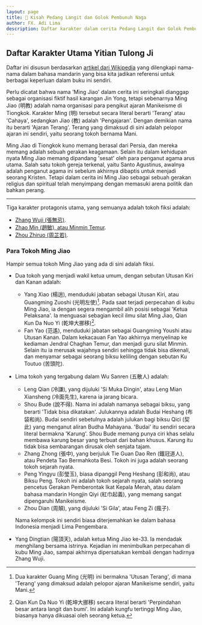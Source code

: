 ```yaml
---
layout: page
title: 🦅 Kisah Pedang Langit dan Golok Pembunuh Naga
author: FX. Adi Lima
description: Daftar karakter dalam cerita Pedang Langit dan Golok Pembunuh Naga
---
```


## Daftar Karakter Utama Yitian Tulong Ji 

Daftar ini disusun berdasarkan [artikel dari Wikipedia](https://en.wikipedia.org/wiki/List_of_The_Heaven_Sword_and_Dragon_Saber_characters) 
yang dilengkapi nama-nama dalam bahasa mandarin yang bisa kita jadikan referensi untuk berbagai keperluan dalam buku ini sendiri.

Perlu dicatat bahwa nama 'Ming Jiao' dalam cerita ini seringkali dianggap sebagai organisasi fiktif hasil karangan 
Jin Yong, tetapi sebenarnya Ming Jiao (明教) adalah nama organisasi para pengikut ajaran Manikeisme di Tiongkok.
Karakter Ming (明) tersebut secara literal berarti 'Terang' atau 'Cahaya', sedangkan Jiao (教) adalah 'Pengajaran'. Dengan 
demikian nama itu berarti 'Ajaran Terang'. Terang yang dimaksud di sini adalah pelopor ajaran ini sendiri, yaitu seorang 
tokoh bernama Mani.

Ming Jiao di Tiongkok kuno memang berasal dari Persia, dan mereka memang adalah sebuah gerakan keagamaan. Selain itu dalam 
kehidupan nyata Ming Jiao memang dipandang 'sesat' oleh para penganut agama arus utama. Salah satu tokoh gereja terkenal,
yaitu Santo Agustinus, awalnya adalah penganut agama ini sebelum akhirnya dibaptis untuk menjadi seorang Kristen. Tetapi 
dalam cerita ini Ming Jiao sebagai sebuah gerakan religius dan spiritual telah menyimpang dengan memasuki arena politik 
dan bahkan perang.

***

Tiga karakter protagonis utama, yang semuanya adalah tokoh fiksi adalah:

- [Zhang Wuji (張無忌)](/parts/people/ZhangWuji).
- [Zhao Min (趙敏), atau Minmin Temur](/parts/people/ZhaoMin).
- [Zhou Zhiruo (周芷若)](/parts/people/ZhouZhiRuo).

### Para Tokoh Ming Jiao 

Hampir semua tokoh Ming Jiao yang ada di sini adalah fiksi.

- Dua tokoh yang menjadi wakil ketua umum, dengan sebutan Utusan Kiri dan Kanan adalah:
    - Yang Xiao (楊逍), menduduki jabatan sebagai Utusan Kiri, atau Guangming Zuoshi (光明左使)[^guangming]. Pada saat terjadi 
      perpecahan di kubu Ming Jiao, ia dengan segera mengambil alih posisi sebagai 'Ketua Pelaksana'. Ia menguasai sebagian
      kecil ilmu silat Ming Jiao, Qian Kun Da Nuo Yi (乾坤大挪移)[^qian-kun-da-nuo-yi]. 
    - Fan Yao (范遙), menduduki jabatan sebagai Guangming Youshi atau Utusan Kanan. Dalam kekacauan Fan Yao akhirnya menyelinap 
      ke kediaman Jendral Chaghan Temur, dan menjadi guru silat Minmin. Selain itu ia merusak wajahnya sendiri sehingga tidak 
      bisa dikenali, dan menyamar sebagai seorang biksu keliling dengan sebutan Ku Toutuo (苦頭陀).

- Lima tokoh yang tergabung dalam Wu Sanren (五散人) adalah:
    - Leng Qian (冷謙), yang dijuluki 'Si Muka Dingin', atau Leng Mian Xiansheng (冷面先生), karena ia jarang bicara.
    - Shou Bude (說不得). Nama ini adalah namanya sebagai biksu, yang berarti 'Tidak bisa dikatakan'. Julukannya adalah 
      Budai Heshang (布袋和尚). Budai sendiri sebetulnya adalah julukan bagi biksu Qici (契此) yang menganut aliran Budha 
      Mahayana. 'Budai' itu sendiri secara literal bermakna 'Karung'. Shou Bude memang punya ciri khas selalu membawa 
      karung besar yang terbuat dari bahan khusus. Karung itu tidak bisa sembarangan dirusak oleh senjata tajam.
    - Zhang Zhong (張中), yang berjuluk Tie Guan Dao Ren (鐵冠道人), atau Pendeta Tao Bermahkota Besi. Tokoh ini juga 
      adalah seorang tokoh sejarah nyata. 
    - Peng Yingyu (彭瑩玉), biasa dipanggil Peng Heshang (彭和尚), atau Biksu Peng. Tokoh ini adalah tokoh sejarah nyata, salah 
      seorang pencetus Gerakan Pemberontak Ikat Kepala Merah, atau dalam bahasa mandarin Hongjin Qiyi (紅巾起義), yang memang 
      sangat dipengaruhi Manikeisme.
    - Zhou Dian (周顛), yang dijuluki 'Si Gila', atau Feng Zi (瘋子).

  Nama kelompok ini sendiri biasa diterjemahkan ke dalam bahasa Indonesia menjadi Lima Pengembara. 

- Yang Dingtian (陽頂天), adalah ketua Ming Jiao ke-33. Ia mendadak menghilang bersama istrinya. Kejadian ini menimbulkan 
  perpecahan di kubu Ming Jiao, sampai akhirnya dipersatukan kembali dengan hadirnya Zhang Wuji.


[^guangming]: Dua karakter Guang Ming (光明) ini bermakna 'Utusan Terang', di mana 'Terang' yang dimaksud adalah pelopor ajaran Manikeisme sendiri, yaitu Mani.
[^qian-kun-da-nuo-yi]: Qian Kun Da Nuo Yi (乾坤大挪移) secara literal berarti 'Perpindahan besar antara langit dan bumi'. Ini adalah kungfu tertinggi Ming Jiao, biasanya hanya dikuasai oleh seorang ketua.


